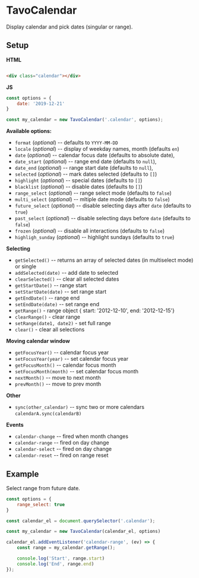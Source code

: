 # TavoCalendar

Display calendar and pick dates (singular or range).

## Setup

**HTML**
```html

<div class="calendar"></div>
```
**JS**
```js
const options = {
    date: '2019-12-21'
}

const my_calendar = new TavoCalendar('.calendar', options);
```

**Available options:**

* `format` (*optional*) -- defaults to `YYYY-MM-DD`
* `locale` (*optional*) -- display of weekday names, month  (defaults `en`)
* `date` (*optional*) -- calendar focus date (defaults to absolute date),
* `date_start` (*optional*) -- range end date (defaults to `null`),
* `date_end` (*optional*) -- range start date (defaults to `null`),
* `selected` (*optional*) -- mark dates selected (defaults to `[]`)
* `highlight` (*optional*) -- special dates (defaults to `[]`)
* `blacklist` (*optional*) -- disable dates (defaults to `[]`)
* `range_select` (*optional*) -- range select mode (defaults to `false`)
* `multi_select` (*optional*) -- mltiple date mode (defaults to `false`)
* `future_select` (*optional*) -- disable selecting days after `date` (defaults to `true`)
* `past_select` (*optional*) -- disable selecting days before `date` (defaults to `false`)
* `frozen` (*optional*) -- disable all interactions (defaults to `false`)
* `highligh_sunday` (*optional*) -- highlight sundays (defaults to `true`)

**Selecting**

* `getSelected()` -- returns an array of selected dates (in multiselect mode) or single
* `addSelected(date)` -- add date to  selected
* `clearSelected()` -- clear all selected dates
* `getStartDate()` -- range start
* `setStartDate(date)` -- set range start
* `getEndDate()` -- range end
* `setEndDate(date)` -- set range end
* `getRange()` - range object { start: '2012-12-10', end: '2012-12-15'}
* `clearRange()` - clear range
* `setRange(date1, date2)` - set full range
* `clear()` - clear all selections

**Moving calendar window**

* `getFocusYear()` -- calendar focus year
* `setFocusYear(year)` -- set calendar focus year
* `getFocusMonth()` -- calendar focus month
* `setFocusMonth(month)` -- set calendar focus month
* `nextMonth()` -- move to next month
* `prevMonth()` -- move to prev month

**Other**

* `sync(other_calendar)` -- sync two or more calendars `calendarA.sync(calendarB)`

**Events**

* `calendar-change` -- fired when month changes
* `calendar-range` -- fired on day change
* `calendar-select` -- fired on day change
* `calendar-reset` -- fired on range reset

## Example

Select range from future date.

```js
const options = {
    range_select: true
}

const calendar_el = document.querySelector('.calendar');

const my_calendar = new TavoCalendar(calendar_el, options)

calendar_el.addEventListener('calendar-range', (ev) => {
    const range = my_calendar.getRange();

    console.log('Start', range.start)
    console.log('End', range.end)
});
```
